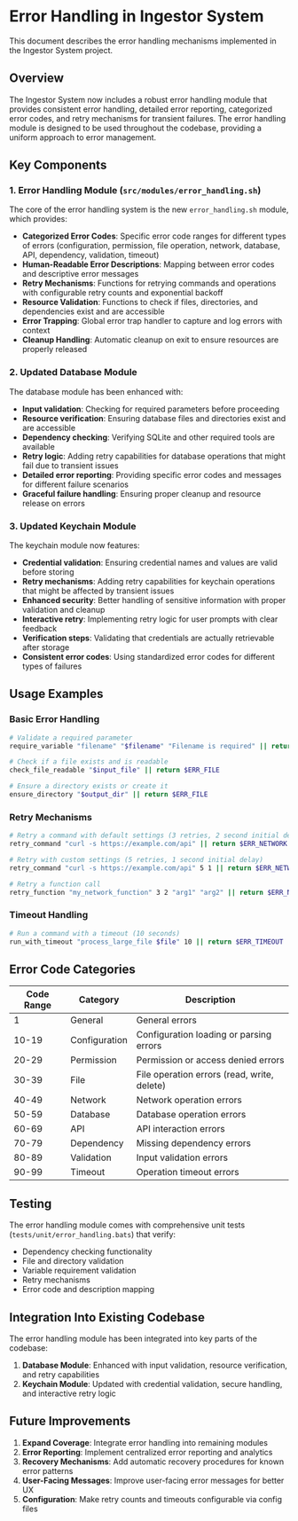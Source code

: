 # Error Handling in Ingestor System

This document describes the error handling mechanisms implemented in the Ingestor System project.

## Overview

The Ingestor System now includes a robust error handling module that provides consistent error handling, detailed error reporting, categorized error codes, and retry mechanisms for transient failures. The error handling module is designed to be used throughout the codebase, providing a uniform approach to error management.

## Key Components

### 1. Error Handling Module (`src/modules/error_handling.sh`)

The core of the error handling system is the new `error_handling.sh` module, which provides:

- **Categorized Error Codes**: Specific error code ranges for different types of errors (configuration, permission, file operation, network, database, API, dependency, validation, timeout)
- **Human-Readable Error Descriptions**: Mapping between error codes and descriptive error messages
- **Retry Mechanisms**: Functions for retrying commands and operations with configurable retry counts and exponential backoff
- **Resource Validation**: Functions to check if files, directories, and dependencies exist and are accessible
- **Error Trapping**: Global error trap handler to capture and log errors with context
- **Cleanup Handling**: Automatic cleanup on exit to ensure resources are properly released

### 2. Updated Database Module

The database module has been enhanced with:

- **Input validation**: Checking for required parameters before proceeding
- **Resource verification**: Ensuring database files and directories exist and are accessible
- **Dependency checking**: Verifying SQLite and other required tools are available
- **Retry logic**: Adding retry capabilities for database operations that might fail due to transient issues
- **Detailed error reporting**: Providing specific error codes and messages for different failure scenarios
- **Graceful failure handling**: Ensuring proper cleanup and resource release on errors

### 3. Updated Keychain Module

The keychain module now features:

- **Credential validation**: Ensuring credential names and values are valid before storing
- **Retry mechanisms**: Adding retry capabilities for keychain operations that might be affected by transient issues
- **Enhanced security**: Better handling of sensitive information with proper validation and cleanup
- **Interactive retry**: Implementing retry logic for user prompts with clear feedback
- **Verification steps**: Validating that credentials are actually retrievable after storage
- **Consistent error codes**: Using standardized error codes for different types of failures

## Usage Examples

### Basic Error Handling

```bash
# Validate a required parameter
require_variable "filename" "$filename" "Filename is required" || return $ERR_VALIDATION

# Check if a file exists and is readable
check_file_readable "$input_file" || return $ERR_FILE

# Ensure a directory exists or create it
ensure_directory "$output_dir" || return $ERR_FILE
```

### Retry Mechanisms

```bash
# Retry a command with default settings (3 retries, 2 second initial delay)
retry_command "curl -s https://example.com/api" || return $ERR_NETWORK

# Retry with custom settings (5 retries, 1 second initial delay)
retry_command "curl -s https://example.com/api" 5 1 || return $ERR_NETWORK

# Retry a function call
retry_function "my_network_function" 3 2 "arg1" "arg2" || return $ERR_NETWORK
```

### Timeout Handling

```bash
# Run a command with a timeout (10 seconds)
run_with_timeout "process_large_file $file" 10 || return $ERR_TIMEOUT
```

## Error Code Categories

| Code Range | Category      | Description                                   |
|------------|---------------|-----------------------------------------------|
| 1          | General       | General errors                                |
| 10-19      | Configuration | Configuration loading or parsing errors       |
| 20-29      | Permission    | Permission or access denied errors            |
| 30-39      | File          | File operation errors (read, write, delete)   |
| 40-49      | Network       | Network operation errors                      |
| 50-59      | Database      | Database operation errors                     |
| 60-69      | API           | API interaction errors                        |
| 70-79      | Dependency    | Missing dependency errors                     |
| 80-89      | Validation    | Input validation errors                       |
| 90-99      | Timeout       | Operation timeout errors                      |

## Testing

The error handling module comes with comprehensive unit tests (`tests/unit/error_handling.bats`) that verify:

- Dependency checking functionality
- File and directory validation
- Variable requirement validation
- Retry mechanisms
- Error code and description mapping

## Integration Into Existing Codebase

The error handling module has been integrated into key parts of the codebase:

1. **Database Module**: Enhanced with input validation, resource verification, and retry capabilities
2. **Keychain Module**: Updated with credential validation, secure handling, and interactive retry logic

## Future Improvements

1. **Expand Coverage**: Integrate error handling into remaining modules
2. **Error Reporting**: Implement centralized error reporting and analytics
3. **Recovery Mechanisms**: Add automatic recovery procedures for known error patterns
4. **User-Facing Messages**: Improve user-facing error messages for better UX
5. **Configuration**: Make retry counts and timeouts configurable via config files